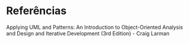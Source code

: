 # Referências

Applying UML and Patterns: An Introduction to Object-Oriented Analysis and Design and Iterative Development \(3rd Edition\) - Craig Larman



